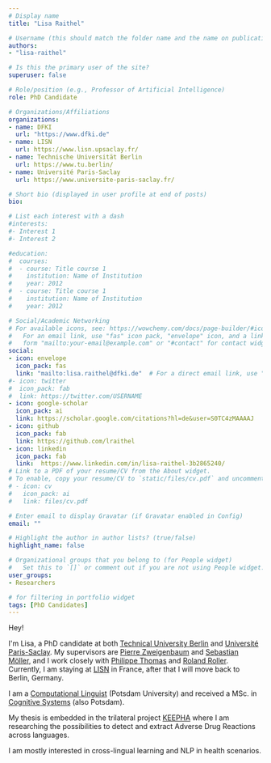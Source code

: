 ```yaml
---
# Display name
title: "Lisa Raithel"

# Username (this should match the folder name and the name on publications)
authors:
- "lisa-raithel"

# Is this the primary user of the site?
superuser: false

# Role/position (e.g., Professor of Artificial Intelligence)
role: PhD Candidate

# Organizations/Affiliations
organizations:
- name: DFKI
  url: "https://www.dfki.de"
- name: LISN
  url: https://www.lisn.upsaclay.fr/
- name: Technische Universität Berlin
  url: https://www.tu.berlin/
- name: Université Paris-Saclay
  url: https://www.universite-paris-saclay.fr/

# Short bio (displayed in user profile at end of posts)
bio:

# List each interest with a dash
#interests:
#- Interest 1
#- Interest 2

#education:
#  courses:
#  - course: Title course 1
#    institution: Name of Institution
#    year: 2012
#  - course: Title course 1
#    institution: Name of Institution
#    year: 2012

# Social/Academic Networking
# For available icons, see: https://wowchemy.com/docs/page-builder/#icons
#   For an email link, use "fas" icon pack, "envelope" icon, and a link in the
#   form "mailto:your-email@example.com" or "#contact" for contact widget.
social:
- icon: envelope
  icon_pack: fas
  link: "mailto:lisa.raithel@dfki.de"  # For a direct email link, use "mailto:test@example.org".
#- icon: twitter
#  icon_pack: fab
#  link: https://twitter.com/USERNAME
- icon: google-scholar
  icon_pack: ai
  link: https://scholar.google.com/citations?hl=de&user=S0TC4zMAAAAJ
- icon: github
  icon_pack: fab
  link: https://github.com/lraithel
- icon: linkedin
  icon_pack: fab
  link:  https://www.linkedin.com/in/lisa-raithel-3b2865240/
# Link to a PDF of your resume/CV from the About widget.
# To enable, copy your resume/CV to `static/files/cv.pdf` and uncomment the lines below.
# - icon: cv
#   icon_pack: ai
#   link: files/cv.pdf

# Enter email to display Gravatar (if Gravatar enabled in Config)
email: ""

# Highlight the author in author lists? (true/false)
highlight_name: false

# Organizational groups that you belong to (for People widget)
#   Set this to `[]` or comment out if you are not using People widget.
user_groups:
- Researchers 

# for filtering in portfolio widget
tags: [PhD Candidates]
---
```

Hey!

I'm Lisa, a PhD candidate at both [Technical University Berlin](https://www.tu.berlin/) and [Université Paris-Saclay](https://www.universite-paris-saclay.fr/). My supervisors are [Pierre Zweigenbaum](https://perso.limsi.fr/pz/) and [Sebastian Möller](https://www.tu.berlin/en/qu/about-us/management/), and I work closely with [Philippe Thomas](https://dfki-nlp.github.io/authors/philippe-thomas/) and [Roland Roller](https://dfki-nlp.github.io/authors/roland-roller/).
Currently, I am staying at [LISN](https://www.lisn.upsaclay.fr/) in France, after that I will move back to Berlin, Germany.

I am a [Computational Linguist](https://www.uni-potsdam.de/en/ling/index) (Potsdam University) and received a MSc. in [Cognitive Systems](https://www.ling.uni-potsdam.de/cogsys/about.html) (also Potsdam).

My thesis is embedded in the trilateral project [KEEPHA](https://keepha.lisn.upsaclay.fr/wiki/doku.php?id=start) where I am researching the possibilities to detect and extract Adverse Drug Reactions across languages.

I am mostly interested in cross-lingual learning and NLP in health scenarios.

